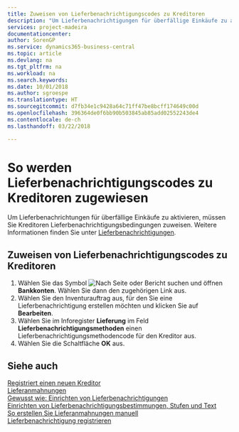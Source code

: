 ```yaml
---
title: Zuweisen von Lieferbenachrichtigungscodes zu Kreditoren
description: "Um Lieferbenachrichtigungen für überfällige Einkäufe zu aktivieren, müssen Sie Kreditoren Lieferbenachrichtigungsbedingungen zuweisen."
services: project-madeira
documentationcenter: 
author: SorenGP
ms.service: dynamics365-business-central
ms.topic: article
ms.devlang: na
ms.tgt_pltfrm: na
ms.workload: na
ms.search.keywords: 
ms.date: 10/01/2018
ms.author: sgroespe
ms.translationtype: HT
ms.sourcegitcommit: d7fb34e1c9428a64c71ff47be8bcff174649c00d
ms.openlocfilehash: 396364de0f6bb90b503845ab85add02552243de4
ms.contentlocale: de-ch
ms.lasthandoff: 03/22/2018

---
```

# <a name="assign-delivery-reminder-codes-to-vendors"></a>So werden Lieferbenachrichtigungscodes zu Kreditoren zugewiesen
Um Lieferbenachrichtungen für überfällige Einkäufe zu aktivieren, müssen Sie Kreditoren Lieferbenachrichtigungsbedingungen zuweisen. Weitere Informationen finden Sie unter [Lieferbenachrichtigungen](delivery-reminders.md).  

## <a name="to-assign-delivery-reminders-codes-to-vendors"></a>Zuweisen von Lieferbenachrichtigungscodes zu Kreditoren  

1.  Wählen Sie das Symbol ![Nach Seite oder Bericht suchen](../../media/ui-search/search_small.png "Nach Seite oder Bericht suchen") und öffnen **Bankkonten**. Wählen Sie dann den zugehörigen Link aus.  
2.  Wählen Sie den Inventurauftrag aus, für den Sie eine Lieferbenachrichtigung erstellen möchten und klicken Sie auf **Bearbeiten**.  
3.  Wählen Sie im Inforegister **Lieferung** im Feld **Lieferbenachrichtigungsmethoden** einen Lieferbenachrichtigungsmethodencode für den Kreditor aus.  
4.  Wählen Sie die Schaltfläche **OK** aus.  

## <a name="see-also"></a>Siehe auch  
 [Registriert einen neuen Kreditor](../../purchasing-how-register-new-vendors.md)   
 [Lieferanmahnungen](delivery-reminders.md)   
 [Gewusst wie: Einrichten von Lieferbenachrichtigungen](how-to-set-up-delivery-reminders.md)   
 [Einrichten von Lieferbenachrichtigungsbestimmungen, Stufen und Text](how-to-set-up-delivery-reminder-terms-levels-and-text.md)   
 [So erstellen Sie Lieferanmahnungen manuell](how-to-create-delivery-reminders-manually.md)   
 [Lieferbenachrichtigung registrieren](how-to-issue-delivery-reminders.md)

